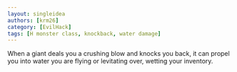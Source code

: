 ```yaml
---
layout: singleidea
authors: [krm26]
category: [EvilHack]
tags: [H monster class, knockback, water damage]
---
```

When a giant deals you a crushing blow and knocks you back, it can propel you into water you are flying or levitating over, wetting your inventory.
